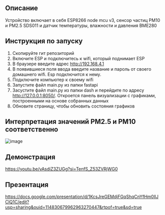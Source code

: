 ## Описание
Устройство включает в себя ESP8266 node mcu v3, сенсор частиц PM10 и PM2.5 SDS011 и датчик температуры, влажности и давления BME280

## Инструкция по запуску
1. Скопируйте гит репозиторий
2. Включите ESP и подключитесь к wifi, который поднимает ESP
3. В браузере введите адрес http://192.168.4.1
4. В появившиеся поля ввода введите название и пароль от своего домашнего wifi. Esp подключится к нему.
5. Подключите компьютер к своему wifi
6. Запустите файл main.py из папки fastapi
7. Засустите файл main.py из папки dash и перейдите по адресу http://127.0.0.1:8050/. Откроется панель визуализации с графиками, построенными на основе собранных данных
8. Обновите страницу, чтобы обновить состояния графиков

## Интерпретация значений PM2.5 и PM10 соответственно

![image](https://github.com/ToshaTosha/IoT/assets/118795314/9f5ab563-1dcb-442b-abc1-a65eed903135)


## Демонстрация
https://youtu.be/vAsdiZ3ZUGg?si=TenfS_Z53ZVRjWG0
## Презентация
https://docs.google.com/presentation/d/1KcsJreGEMdjFGqShqCnYfHm0llJClQ1C/edit?usp=sharing&ouid=114830679962963270447&rtpof=true&sd=true
